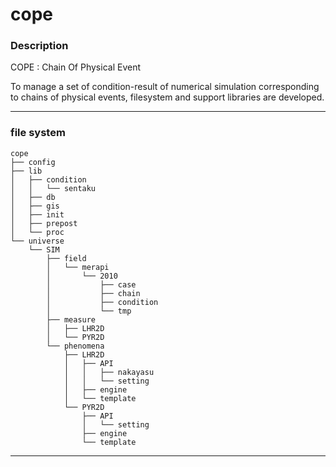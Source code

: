 # cope

### Description

COPE : Chain Of Physical Event

To manage a set of condition-result of numerical simulation corresponding to chains of physical events, filesystem and support libraries are developed. 

---

### file system

```
cope
├── config
├── lib
│   ├── condition
│   │   └── sentaku
│   ├── db
│   ├── gis
│   ├── init
│   ├── prepost
│   └── proc
└── universe
    └── SIM
        ├── field
        │   └── merapi
        │       └── 2010
        │           ├── case
        │           ├── chain
        │           ├── condition
        │           └── tmp
        ├── measure
        │   ├── LHR2D
        │   └── PYR2D
        └── phenomena
            ├── LHR2D
            │   ├── API
            │   │   ├── nakayasu
            │   │   └── setting
            │   ├── engine
            │   └── template
            └── PYR2D
                ├── API
                │   └── setting
                ├── engine
                └── template
```

---